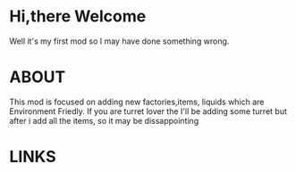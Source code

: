 # Hi,there Welcome
Well it's my first mod so I may have done something wrong.
# ABOUT 
This mod is focused on adding new factories,items, liquids which are Environment Friedly. If you are turret lover the I'll be adding some turret but after i add all the items, so it may be dissappointing 
# LINKS
